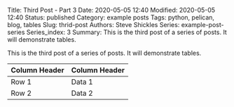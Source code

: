 Title: Third Post - Part 3
Date: 2020-05-05 12:40
Modified: 2020-05-05 12:40
Status: published
Category: example posts
Tags: python, pelican, blog, tables
Slug: thrid-post
Authors: Steve Shickles
Series: example-post-series
Series\_index: 3
Summary: This is the third post of a series of posts. It will demonstrate tables.

This is the third post of a series of posts. It will demonstrate tables.

| Column Header | Column Header |
| --- | ---| 
| Row 1 | Data 1 |
| Row 2 | Data 2 |

